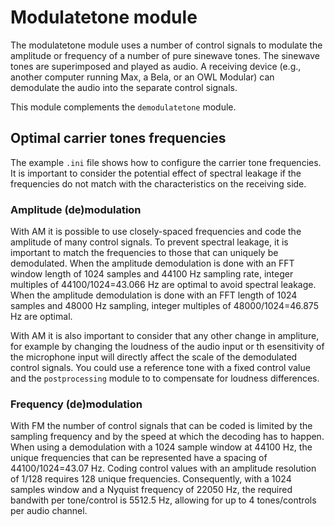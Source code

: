 # Modulatetone module

The modulatetone module uses a number of control signals to modulate the amplitude or frequency of a number of pure sinewave tones. The sinewave tones are superimposed and played as audio. A receiving device (e.g., another computer running Max, a Bela, or an OWL Modular) can demodulate the audio into the separate control signals.

This module complements the `demodulatetone` module.

## Optimal carrier tones frequencies

The example `.ini` file shows how to configure the carrier tone frequencies. It is important to consider the potential effect of spectral leakage if the frequencies do not match with the characteristics on the receiving side.

### Amplitude (de)modulation

With AM it is possible to use closely-spaced frequencies and code the amplitude of many control signals. To prevent spectral leakage, it is important to match the frequencies to those that can uniquely be demodulated. When the amplitude demodulation is done with an FFT window length of 1024 samples and 44100 Hz sampling rate, integer multiples of 44100/1024=43.066 Hz are optimal to avoid spectral leakage. When the amplitude demodulation is done with an FFT length of 1024 samples and 48000 Hz sampling, integer multiples of 48000/1024=46.875 Hz are optimal.

With AM it is also important to consider that any other change in ampliture, for example by changing the loudness of the audio input or th esensitivity of the microphone input will directly affect the scale of the demodulated control signals. You could use a reference tone with a fixed control value and the `postprocessing` module to to compensate for loudness differences.

### Frequency (de)modulation

With FM the number of control signals that can be coded is limited by the sampling frequency and by the speed at which the decoding has to happen. When using a demodulation with a 1024 sample window at 44100 Hz, the unique frequencies that can be represented have a spacing of 44100/1024=43.07 Hz. Coding control values with an amplitude resolution of 1/128 requires 128 unique frequencies. Consequently, with a 1024 samples window and a Nyquist frequency of 22050 Hz, the required bandwith per tone/control is 5512.5 Hz, allowing for up to 4 tones/controls per audio channel.
